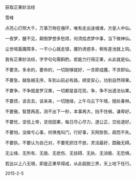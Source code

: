 获取正果妙法经

雪峰


点亮心灯照大千，万事万物在循环，唯有走出迷魂滩，方是人中仙。

一夜梦，醒不见，颠倒梦想多愁烦，何须挂虑梦中事，当下做神仙。

尘世喧嚣魔障多，一不小心就走错，魔钓诱惑多，稍有差池就上钩。

我有正果妙法经，字字句句需斟酌，若能力行得正果，从此就是仙。

不要贪。多余的，要命的，一切刚够就好，一贪即成魔，不贪即仙。

不要急，越急越无序，车到山前必有路，顺变安心，功到自然得果。

不要争，不争就是罗汉果，一切都是昙花现，争，争不出道法仙果。

不要烦，该去去，该来来，一切随缘，上午乌云下午晴，随处春林。

不要傲，智慧再高，测不出下一秒，本事再大，挡不住祸，谦卑好。

不要忧，坚信上帝，坚信因果，每日尽心尽力，道公正，交给道好。

不要怕，没做亏心事，何惧鬼叫门，行好事，天网恢恢，疏而不失。

不要执，不要认为自己对，不要死抓住不放，灵活最好，圆融无碍。

无尘缘、无所有、无我、无悲伤、无挂碍、无执、无消极、无恐惧。

若达以上八无境，即是正果早得成，从此超脱三界，天上地下任行。

2015-2-5



